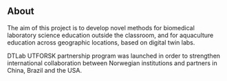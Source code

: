 ## About

The aim of this project is to develop novel methods for biomedical laboratory science education outside the classroom, and for aquaculture education across geographic locations, based on digital twin labs.

DTLab UTFORSK partnership program was launched in order to strengthen international collaboration between Norwegian institutions and partners in China, Brazil and the USA.
